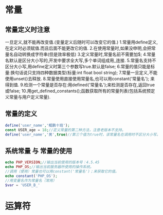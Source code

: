 # 常量
## 常量定义时注意
一旦定义,就不能再改变值.(变量定义后随时可以改变它的值.)
1.常量用define定义,在定义时必须赋值.而且后面不能更改它的值.
2.在使用常量时,如果没申明,会把常量名自动转换成字符串(但是效率极低)
3.定义常量时,常量名前不需要加$;
4.常量名默认是区分大小写的,开发中要求全大写,多个单词组成用_连接.
5.常量名支持不区分大小写,用define定义时第三个参数写true.默认是false;
6.常量的值只能是标量:换句话说只支持四种数据类型(标量:int float bool string);
7.常量一旦定义,不能使用unset()去释放.
8.常量使用直接使用常量名,也可以用constant('常量名'); 来得到值.
9.检测一个常量是否存在:用defined('常量名');来检测是否存在,返回true或false;
10.用get_defined_constants();函数获取所有的常量列表(包括系统预定义常量与用户定义常量).
## 常量的定义
```php
define('user_name','鲲鹏十班');
const USER_age = 18;//定义常量的第二种方法，注意老版本不支持。
define('user_name','男',true)//第三个值为true时，该常量名在调用时不区分大小写。
```
## 系统常量 与 常量的使用
```php
echo PHP_VERSION;//输出当前使用的版本号：4.5.45
echo PHP_OS;//输出当前服务器所使用的操作系统。
//调用（使用）常量也可以用constant('常量名')；来获取它的值。
echo constant('PHP_OS');
//用变量名作为常量名（常用）
$var = 'USER_B_'
```
# 运算符
##